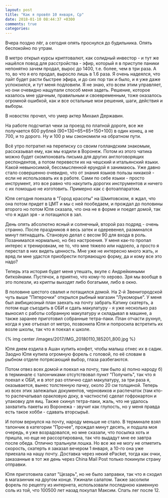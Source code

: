 ```yaml
---
layout: post
title: "Как я провёл 10 января, Ср"
date: 2018-01-10 08:44:37 +0300
comments: true
categories: 
---
```

Вчера поздно лёг, а сегодня опять проснулся до будильника. Опять беспокойно по утрам.

В метро открыл курсы криптовалют, как солидный инвестор - и тут же нашёлся повод для расстройства - эфир, который я в приступе паники непонятно зачем продал, вырос до 1400, т.е. более, чем в три раза. А то, во что я его продал, выросло лишь в 1.6 раза. Я очень надеялся, что лайт будет расти быстрее эфира, и до сих пор так и было, и я уже даже успокоился, и тут меня подловили. Я не знаю, кто всем этим управляет, но они очевидно нащупали способ меня задеть. Решение, которое казалось мне удачным, правильным и своевременным, тоже оказалось огромной ошибкой, как и все остальные мои решения, шаги, действия и выборы.

В новостях прочел, что умер актер Михаил Державин.

На работе подсчитал чеки за проезд по платной дороге, все же получается 600 рублей (90+130+65+65+150+100) в один конец, а не 700, и то дорого. Ну и 100 р мы сэкономили на обратном пути.

Всё утро потратил на переписку со своим голландским знакомым, рассказывал ему, как мы ездили в Воронеж. Потом из этого чатика можно будет скомпоновать письма для других англоговорящих респондентов, а потом перевести их на чешский и итальянский языки. Какой невыносимой, бессмысленной ерундой я занимаюсь. Уже давно стало совершенно очевидно, что от знания языков пользы никакой - если не использовать их в работе. Сами по себе языки - просто инструмент, это все равно что накупить дорогих инструментов и ничего с их помощью не изготовить. Примерно как с фотоаппаратом.

Юля сегодня поехала в "Город красоты" на Шмитовском, я ждал, что она потом придет в ЦМТ и мы с ней пообедаем, и прождал до половины второго но потом Юля сказала, что она не в форме и поедет домой, так что я ждал зря - и потащился в зал.

День опять абсолютно ясный и солнечный, второй раз подряд - очень странно. После праздников я весь затек и одеревенел, разминался минут пятнадцать. Становую делал с весом 90 для входа в роль. Позанимался нормально, но без настроения. У меня как-то пропал интерес к тренировкам, не то, что мне тяжело или надоело, а просто я перестал в них видеть ценность. Мне уже не интересно много жать, и вряд ли мне удастся приобрести потряающую форму, да и кому все это надо?

Теперь эта история будет меня утешать, вкупе с Андрейкиными биткойнами. Пустячок, а приятно, что кому-то херово. Зря мы вообще в это полезли, из крипты выходят либо богатыми, либо в окно.

В половине шестого свалил и потащился домой. На 2-й Звенигородской чуть выше "Пятерочки" открылся рыбный магазин "Лукоморье". У меня был амбициозный план заехать на почту забрать Катину скатерть, а потом еще съездить в ОБИ и сдать макулатуру - я уже несколько раз выносил с работы собранную макулатуру и складывал в машине, а также заранее приготовил собранные тетра-паки. План отчасти рухнул, когда я уже отъехал от метро, позвонила Юля и попросила встретить их возле школы, так что я поехал к школе.

{% img center /images/2017/IMG_20180110_185201_800.jpg %}

Юля днем ездила в Ашан купить конфет, чтобы малыш отнес их в садик. Заодно Юля купила огромную форель с головой, по её словам в рыбном отделе потрясающий выбор, глаза разбегаются.

Потом отвез всех домой и поехал на почту, там было а) полно народу б) в терминале с талончиками отсутствовал пункт "Получить", так что я поехал к ОБИ, и в этот раз отлично сдал макулатуру, за три раза я, оказывается, вынес толстенную пачку, около 20 см толщиной. Теперь из всех этих залежалых документов, черновиков и распечаток (там кто-то распечатывал оракловую доку, в частности) сделат гофрокартон и упаковку для яиц. Также скинул тетра-паки, жаль, что не удалось захватить пакеты из Воронежа - звучит как глупость, но у меня правда есть такое хобби - сдавать вторсырьё.

И потом вернулся на почту, народу меньше не стало. В терминале взял талончик в категории "Прочее", прождал минут десять, и подшла моя очередь, я уже возрадовался, но мне сказали, что посылка хоть и пришла, но еще не рассортирована, так что выдадут мне ее завтра после обеда. Отлично тральнули лошка. Но все же не могу не отметить скорость, скатерть я заказал вечером 1 января, а 10-го она уже приехала на нашу почту. Доставка через некий ePacket, тогда как очки, заказанные в тот же день через China Mail Post только покинули страну отправки.

Юля приготовила салат "Цезарь", но не было заправки, так что я сходил в магазинчик на другом конце. Ужинали салатом. Также засолили форель по рецепту из интернета, использовали последнюю каменную соль из той, что 100500 лет назад покупал Максим. Спать лег после 12. 